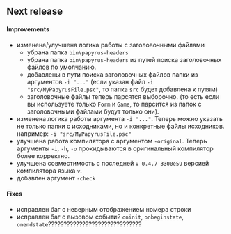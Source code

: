 ## Next release

#### Improvements
- изменена/улучшена логика работы с заголовочными файлами
	- убрана папка `bin\papyrus-headers`
	- убрана папка `bin\papyrus-headers` из путей поиска заголовочных файлов по умолчанию.
	- добавлены в пути поиска заголовочных файлов папки из аргументов `-i "..."` (если указан файл `-i "src/MyPapyrusFile.psc"`, то папка `src` будет добавлена к путям)
	- заголовочные файлы теперь парсятся выборочно. (то есть если вы используете только `Form` и `Game`, то парсится из папок с заголовочными файлами будут только они).
- изменена логика работы аргумента `-i "..."`. Теперь можно указать не только папки с исходниками, но
	и конкретные файлы исходников. например: `-i "src/MyPapyrusFile.psc"`
- улучшена работа компилятора с аргументом `-original`. Теперь аргументы `-i`, `-h`, `-o`
	прокидываются в оригинальный компилятор более корректно.
- улучшена совместимость с последней `V 0.4.7 3300e59` версией компилятора языка `v`.
- добавлен аргумент `-check` 

#### Fixes
- исправлен баг с неверным отображением номера строки
- исправлен баг с вызовом событий `oninit`, `onbeginstate`, `onendstate`??????????????????????????????